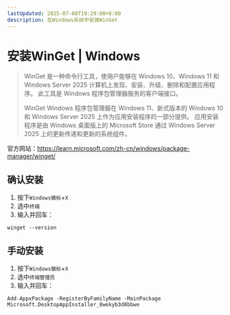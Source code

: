 ```yaml
---
lastUpdated: 2025-07-08T19:29:00+8:00
description: 在Windows系统中安装WinGet
---
```


# 安装WinGet | Windows

> WinGet 是一种命令行工具，使用户能够在 Windows 10、Windows 11 和 Windows Server 2025 计算机上发现、安装、升级、删除和配置应用程序。 此工具是 Windows 程序包管理器服务的客户端接口。
>
> WinGet Windows 程序包管理器在 Windows 11、新式版本的 Windows 10 和 Windows Server 2025 上作为应用安装程序的一部分提供。 应用安装程序是由 Windows 桌面版上的 Microsoft Store 通过 Windows Server 2025 上的更新传递和更新的系统组件。

官方网站：<https://learn.microsoft.com/zh-cn/windows/package-manager/winget/>

## 确认安装

1. 按下`Windows徽标`+`X`
2. 选中`终端`
3. 输入并回车：

```shell
winget --version
```

## 手动安装

1. 按下`Windows徽标`+`X`
2. 选中`终端管理员`
3. 输入并回车：

```shell
Add-AppxPackage -RegisterByFamilyName -MainPackage Microsoft.DesktopAppInstaller_8wekyb3d8bbwe
```
